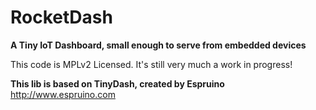 RocketDash
========

**A Tiny IoT Dashboard, small enough to serve from embedded devices**





This code is MPLv2 Licensed. It's still very much a work in progress!

**This lib is based on TinyDash, created by Espruino**
http://www.espruino.com
